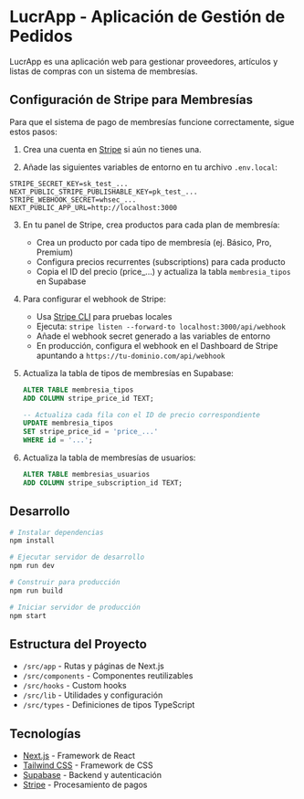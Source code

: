 # LucrApp - Aplicación de Gestión de Pedidos

LucrApp es una aplicación web para gestionar proveedores, artículos y listas de compras con un sistema de membresías.

## Configuración de Stripe para Membresías

Para que el sistema de pago de membresías funcione correctamente, sigue estos pasos:

1. Crea una cuenta en [Stripe](https://stripe.com) si aún no tienes una.

2. Añade las siguientes variables de entorno en tu archivo `.env.local`:

```
STRIPE_SECRET_KEY=sk_test_...
NEXT_PUBLIC_STRIPE_PUBLISHABLE_KEY=pk_test_...
STRIPE_WEBHOOK_SECRET=whsec_...
NEXT_PUBLIC_APP_URL=http://localhost:3000
```

3. En tu panel de Stripe, crea productos para cada plan de membresía:
   - Crea un producto por cada tipo de membresía (ej. Básico, Pro, Premium)
   - Configura precios recurrentes (subscriptions) para cada producto
   - Copia el ID del precio (price_...) y actualiza la tabla `membresia_tipos` en Supabase

4. Para configurar el webhook de Stripe:
   - Usa [Stripe CLI](https://stripe.com/docs/stripe-cli) para pruebas locales
   - Ejecuta: `stripe listen --forward-to localhost:3000/api/webhook`
   - Añade el webhook secret generado a las variables de entorno
   - En producción, configura el webhook en el Dashboard de Stripe apuntando a `https://tu-dominio.com/api/webhook`

5. Actualiza la tabla de tipos de membresías en Supabase:
   ```sql
   ALTER TABLE membresia_tipos 
   ADD COLUMN stripe_price_id TEXT;
   
   -- Actualiza cada fila con el ID de precio correspondiente
   UPDATE membresia_tipos 
   SET stripe_price_id = 'price_...' 
   WHERE id = '...';
   ```

6. Actualiza la tabla de membresías de usuarios:
   ```sql
   ALTER TABLE membresias_usuarios 
   ADD COLUMN stripe_subscription_id TEXT;
   ```

## Desarrollo

```bash
# Instalar dependencias
npm install

# Ejecutar servidor de desarrollo
npm run dev

# Construir para producción
npm run build

# Iniciar servidor de producción
npm start
```

## Estructura del Proyecto

- `/src/app` - Rutas y páginas de Next.js
- `/src/components` - Componentes reutilizables
- `/src/hooks` - Custom hooks
- `/src/lib` - Utilidades y configuración
- `/src/types` - Definiciones de tipos TypeScript

## Tecnologías

- [Next.js](https://nextjs.org) - Framework de React
- [Tailwind CSS](https://tailwindcss.com) - Framework de CSS
- [Supabase](https://supabase.io) - Backend y autenticación
- [Stripe](https://stripe.com) - Procesamiento de pagos
